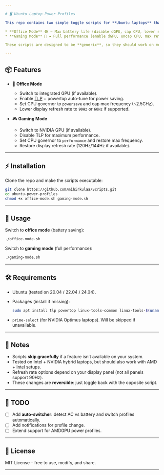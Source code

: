 ```yaml
---

# 🖥️ Ubuntu Laptop Power Profiles

This repo contains two simple toggle scripts for **Ubuntu laptops** that let you switch between:

* **Office Mode** 🟢 → Max battery life (disable dGPU, cap CPU, lower refresh rate).
* **Gaming Mode** 🔴 → Full performance (enable dGPU, uncap CPU, max refresh rate).

These scripts are designed to be **generic**, so they should work on most Ubuntu laptops with Intel/AMD CPUs and optional NVIDIA GPUs.

---
```


## 📦 Features

* 🔋 **Office Mode**

  * Switch to integrated GPU (if available).
  * Enable [TLP](https://linrunner.de/tlp/) + powertop auto-tune for power saving.
  * Set CPU governor to `powersave` and cap max frequency (\~2.5GHz).
  * Lower display refresh rate to `90Hz` or `60Hz` if supported.

* 🎮 **Gaming Mode**

  * Switch to NVIDIA GPU (if available).
  * Disable TLP for maximum performance.
  * Set CPU governor to `performance` and restore max frequency.
  * Restore display refresh rate (120Hz/144Hz if available).

---

## ⚡ Installation

Clone the repo and make the scripts executable:

```bash
git clone https://github.com/mihirkulaa/Scripts.git
cd ubuntu-power-profiles
chmod +x office-mode.sh gaming-mode.sh
```

---

## 🚀 Usage

Switch to **office mode** (battery saving):

```bash
./office-mode.sh
```

Switch to **gaming mode** (full performance):

```bash
./gaming-mode.sh
```

---

## 🛠 Requirements

* Ubuntu (tested on 20.04 / 22.04 / 24.04).
* Packages (install if missing):

  ```bash
  sudo apt install tlp powertop linux-tools-common linux-tools-$(uname -r) cpufrequtils
  ```
* `prime-select` (for NVIDIA Optimus laptops). Will be skipped if unavailable.

---

## 🔄 Notes

* Scripts **skip gracefully** if a feature isn’t available on your system.
* Tested on Intel + NVIDIA hybrid laptops, but should also work with AMD + Intel setups.
* Refresh rate options depend on your display panel (not all panels support 90Hz).
* These changes are **reversible**: just toggle back with the opposite script.

---

## 📌 TODO

* [ ] Add **auto-switcher**: detect AC vs battery and switch profiles automatically.
* [ ] Add notifications for profile change.
* [ ] Extend support for AMDGPU power profiles.

---

## 📜 License

MIT License – free to use, modify, and share.

---
